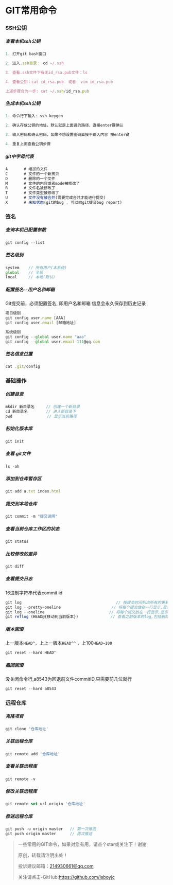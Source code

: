 # GIT常用命令

### SSH公钥

##### 查看本机ssh公钥

```js
1. 打开git bash窗口

2. 进入.ssh目录： cd ~/.ssh

3. 查看.ssh文件下有无id_rsa.pub文件：ls

4. 查看公钥：cat id_rsa.pub  或者  vim id_rsa.pub

上述步骤合为一步: cat ~/.ssh/id_rsa.pub
```



##### 生成本机ssh公钥

```js
1. 命令行下输入: ssh-keygen

2. 确认存放公钥的地址，默认就是上面说的路径，直接enter键确认

3. 输入密码和确认密码，如果不想设置密码直接不输入内容 按enter键

4. 重复上面查看公钥步骤
```



##### git中字母代表

```js
A     	# 增加的文件
C       # 文件的一个新拷贝
D       # 删除的一个文件
M       # 文件的内容或者mode被修改了
R       # 文件名被修改了
T       # 文件类型被修改了
U       # 文件没有被合并(需要完成合并才能进行提交)
X       # 未知状态(git的bug , 可以向git提交bug report)
```



### 签名

##### 查询本机已配置参数

```js
git config --list
```



##### 签名级别

```js
system    // 所有用户(本系统)
global    // 全局
local     // 本地(默认)
```



##### 配置签名--用户名和邮箱

Git提交前，必须配置签名, 即用户名和邮箱 信息会永久保存到历史记录 

```js
项目级别
git config user.name [AAA]
git config user.email [邮箱地址]

系统级别
git config --global user.name "aaa"
git config --global user.email 111@qq.com
```



##### 签名信息位置 

```js
cat .git/config
```



### 基础操作

##### 创建目录

```js
mkdir 新目录名     // 创建一个新目录
cd 新目录名        // 进入新目录下
pwd               // 显示当前路径
```



##### 初始化版本库

```js
git init
```



##### 查看.git文件

```js
ls -ah
```



##### 添加到仓库暂存区

```js
git add a.txt index.html
```



##### 提交到本地仓库

```js
git commit -m "提交说明"
```



##### 查看当前仓库工作区的状态

```js
git status
```



##### 比较修改的差异

```js
git diff
```



##### 查看提交日志

16进制字符串代表commit id 

```js
git log                                         // 按提交时间列出所有的更新,显示完整信息
git log --pretty=oneline					  // 将每个提交放在一行显示,显示完整commit id 
git log --oneline							 // 将每个提交放在一行显示,显示不完整commit id 
git reflog (HEAD@{移动到当前版本})      		 // 查看之前版本的log,包括删除的,可查找历史commitID 
```



##### 版本回滚

上一版本`HEAD^`，上上一版本`HEAD^^` ，上100`HEAD~100`

```js
git reset --hard HEAD^
```



##### 撤回回滚

没关闭命令行,a8543为回退前文件commitID,只需要前几位就行

```js
git reset --hard a8543
```



### 远程仓库

##### 克隆项目

```js
git clone '仓库地址'
```



##### 关联远程仓库

```js
git remote add '仓库地址'
```



##### 查看关联远程库

```js
git remote -v
```



##### 修改关联远程库

```js
git remote set-url origin '仓库地址'
```



##### 推送远程仓库

```js
git push -u origin master   // 第一次推送
git push origin master      // 再次推送
```





> 一些常用的GIT命令，如果对您有用，请点个star或关注下！谢谢
>
> 原创，转载请注明出处！
>
> 投诉建议邮箱：214930661@qq.com
>
> 关注请点击-GitHub:https://github.com/isboyjc

